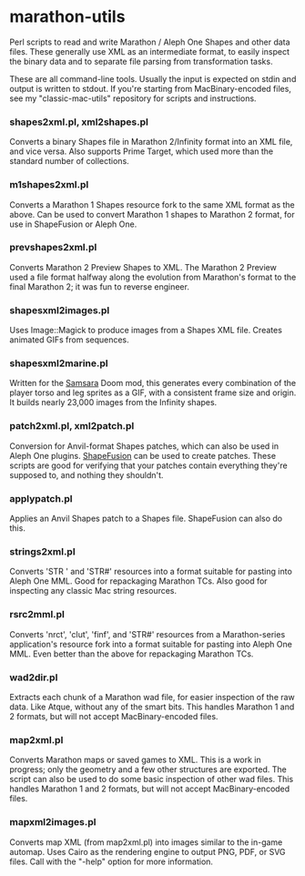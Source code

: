 marathon-utils
==============

Perl scripts to read and write Marathon / Aleph One Shapes and other data files. These generally use XML as an intermediate format, to easily inspect the binary data and to separate file parsing from transformation tasks.

These are all command-line tools. Usually the input is expected on stdin and output is written to stdout. If you're starting from MacBinary-encoded files, see my "classic-mac-utils" repository for scripts and instructions.

### shapes2xml.pl, xml2shapes.pl

Converts a binary Shapes file in Marathon 2/Infinity format into an XML file, and vice versa. Also supports Prime Target, which used more than the standard number of collections.

### m1shapes2xml.pl

Converts a Marathon 1 Shapes resource fork to the same XML format as the above. Can be used to convert Marathon 1 shapes to Marathon 2 format, for use in ShapeFusion or Aleph One.

### prevshapes2xml.pl

Converts Marathon 2 Preview Shapes to XML. The Marathon 2 Preview used a file format halfway along the evolution from Marathon's format to the final Marathon 2; it was fun to reverse engineer.

### shapesxml2images.pl

Uses Image::Magick to produce images from a Shapes XML file. Creates animated GIFs from sequences.

### shapesxml2marine.pl

Written for the [Samsara](http://forum.zdoom.org/viewtopic.php?f=19&t=33219) Doom mod, this generates every combination of the player torso and leg sprites as a GIF, with a consistent frame size and origin. It builds nearly 23,000 images from the Infinity shapes.

### patch2xml.pl, xml2patch.pl

Conversion for Anvil-format Shapes patches, which can also be used in Aleph One plugins. [ShapeFusion](http://shapefusion.sourceforge.net/) can be used to create patches. These scripts are good for verifying that your patches contain everything they're supposed to, and nothing they shouldn't.

### applypatch.pl

Applies an Anvil Shapes patch to a Shapes file. ShapeFusion can also do this.

### strings2xml.pl

Converts 'STR ' and 'STR#' resources into a format suitable for pasting into Aleph One MML. Good for repackaging Marathon TCs. Also good for inspecting any classic Mac string resources.

### rsrc2mml.pl

Converts 'nrct', 'clut', 'finf', and 'STR#' resources from a Marathon-series application's resource fork into a format suitable for pasting into Aleph One MML. Even better than the above for repackaging Marathon TCs.

### wad2dir.pl

Extracts each chunk of a Marathon wad file, for easier inspection of the raw data. Like Atque, without any of the smart bits. This handles Marathon 1 and 2 formats, but will not accept MacBinary-encoded files.

### map2xml.pl

Converts Marathon maps or saved games to XML. This is a work in progress; only the geometry and a few other structures are exported. The script can also be used to do some basic inspection of other wad files. This handles Marathon 1 and 2 formats, but will not accept MacBinary-encoded files.

### mapxml2images.pl

Converts map XML (from map2xml.pl) into images similar to the in-game automap. Uses Cairo as the rendering engine to output PNG, PDF, or SVG files. Call with the "-help" option for more information.

